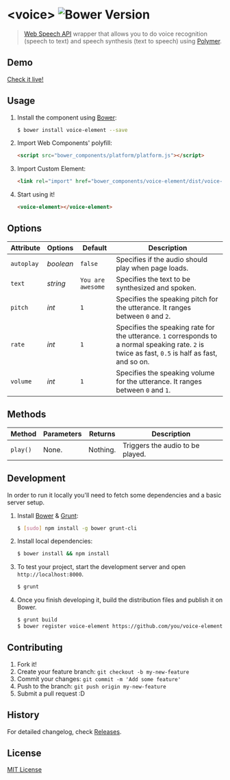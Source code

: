 # &lt;voice&gt; ![Bower Version](https://badge.fury.io/bo/voice-element.svg)

> [Web Speech API](https://dvcs.w3.org/hg/speech-api/raw-file/tip/speechapi.html) wrapper that allows you to do voice recognition (speech to text) and speech synthesis (text to speech) using [Polymer](http://www.polymer-project.org/).

## Demo

[Check it live!](http://zenorocha.github.io/voice-element)

## Usage

1. Install the component using [Bower](http://bower.io/):

    ```sh
    $ bower install voice-element --save
    ```

2. Import Web Components' polyfill:

    ```html
    <script src="bower_components/platform/platform.js"></script>
    ```

3. Import Custom Element:

    ```html
    <link rel="import" href="bower_components/voice-element/dist/voice-element.html">
    ```

4. Start using it!

    ```html
    <voice-element></voice-element>
    ```

## Options

Attribute  | Options     | Default             | Description
---        | ---         | ---                 | ---
`autoplay` | *boolean*   | `false`             | Specifies if the audio should play when page loads.
`text`     | *string*    | `You are awesome`   | Specifies the text to be synthesized and spoken.
`pitch`    | *int*       | `1`                 | Specifies the speaking pitch for the utterance. It ranges between `0` and `2`.
`rate`     | *int*       | `1`                 | Specifies the speaking rate for the utterance. `1` corresponds to a normal speaking rate. `2` is twice as fast, `0.5` is half as fast, and so on.
`volume`   | *int*       | `1`                 | Specifies the speaking volume for the utterance. It ranges between `0` and `1`.

## Methods

Method   | Parameters     | Returns             | Description
---      | ---            | ---                 | ---
`play()` | None.          | Nothing.            | Triggers the audio to be played.

## Development

In order to run it locally you'll need to fetch some dependencies and a basic server setup.

1. Install [Bower](http://bower.io/) & [Grunt](http://gruntjs.com/):

    ```sh
    $ [sudo] npm install -g bower grunt-cli
    ```

2. Install local dependencies:

    ```sh
    $ bower install && npm install
    ```

3. To test your project, start the development server and open `http://localhost:8000`.

    ```sh
    $ grunt
    ```

4. Once you finish developing it, build the distribution files and publish it on Bower.

    ```sh
    $ grunt build
    $ bower register voice-element https://github.com/you/voice-element
    ```

## Contributing

1. Fork it!
2. Create your feature branch: `git checkout -b my-new-feature`
3. Commit your changes: `git commit -m 'Add some feature'`
4. Push to the branch: `git push origin my-new-feature`
5. Submit a pull request :D

## History

For detailed changelog, check [Releases](https://github.com/zenorocha/voice-element/releases).

## License

[MIT License](http://opensource.org/licenses/MIT)
